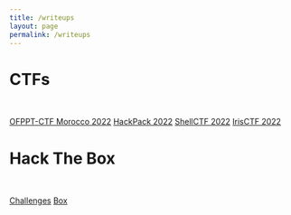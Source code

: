 ```yaml
---
title: /writeups
layout: page
permalink: /writeups
---
```


# CTFs
<br/>

[OFPPT-CTF Morocco 2022](/writeups/ctf/ofppt-ctf-morocco-2022)
[HackPack 2022](/writeups/ctf/hackpack-2022)
[ShellCTF 2022](/writeups/ctf/shellctf-2022)
[IrisCTF 2022](/writeups/ctf/irisctf2022)

# Hack The Box
<br/>

[Challenges](/writeups/htb/challs)
[Box](/writeups/htb/boxes)